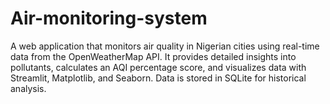 # Air-monitoring-system
A web application that monitors air quality in Nigerian cities using real-time data from the OpenWeatherMap API. It provides detailed insights into pollutants, calculates an AQI percentage score, and visualizes data with Streamlit, Matplotlib, and Seaborn. Data is stored in SQLite for historical analysis.
